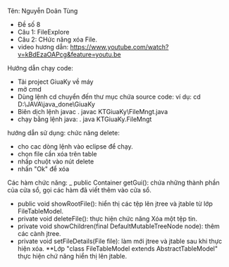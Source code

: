 Tên: Nguyễn Doãn Tùng
- Đề số 8
- Câu 1:  FileExplore
- Câu 2: CHức năng xóa File.
- video hương dẫn: https://www.youtube.com/watch?v=kBdEzaOAPcg&feature=youtu.be

Hướng dẫn chạy code:
- Tải project GiuaKy về máy
- mở cmd
- Dùng lệnh cd chuyển đến thư mục chứa source code:
ví dụ: cd D:\JAVA\java_done\GiuaKy
- Biên dịch lệnh javac
  . javac KTGiuaKy\FileMngt.java
- chạy bằng lệnh java:
  . java KTGiuaKy.FileMngt


hướng dẫn sử dụng: 
chức năng delete:
- cho cac dòng lệnh vào eclipse để chạy.
- chọn file cần xóa trên table
- nhấp chuột vào nút delete
- nhấn "Ok" để xóa

Các hàm chức năng:
_ public Container getGui(): chứa những thành phần của cửa sổ, gọi các hàm đã viết thêm vào cửa 
sổ.
- public void showRootFile(): hiển thị các tệp lên jtree và jtable từ lớp FileTableModel.
- private void deleteFile(): thực hiện chức năng Xóa một tệp tin.
- private void showChildren(final DefaultMutableTreeNode node): thêm các cành jtree.
- private void setFileDetails(File file): làm mới jtree và jtable sau khi thực hiện xóa.
**Lớp "class FileTableModel extends AbstractTableModel" thực hiện chứ năng hiển thị lên jtable.

